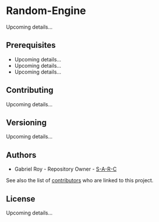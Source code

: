 # Random-Engine

Upcoming details...

## Prerequisites

* Upcoming details...
* Upcoming details...
* Upcoming details...

## Contributing

Upcoming details...

## Versioning

Upcoming details...

## Authors

* Gabriel Roy - Repository Owner - [S-A-R-C](https://github.com/S-A-R-C)

See also the list of [contributors](https://github.com/S-A-R-C/random-engine/graphs/contributors) who are linked to this project.

## License

Upcoming details...